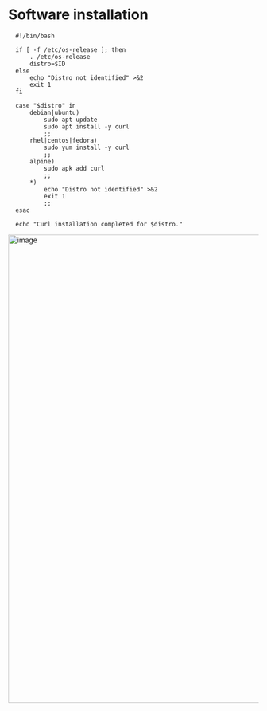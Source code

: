 # Software installation #
      #!/bin/bash
      
      if [ -f /etc/os-release ]; then
          . /etc/os-release
          distro=$ID
      else
          echo "Distro not identified" >&2
          exit 1
      fi
      
      case "$distro" in
          debian|ubuntu)
              sudo apt update
              sudo apt install -y curl
              ;;
          rhel|centos|fedora)
              sudo yum install -y curl
              ;;
          alpine)
              sudo apk add curl
              ;;
          *)
              echo "Distro not identified" >&2
              exit 1
              ;;
      esac
      
      echo "Curl installation completed for $distro."

<img width="940" height="940" alt="image" src="https://github.com/user-attachments/assets/9f27ce5a-c17e-4791-aef6-4cb189a8e50d" />


